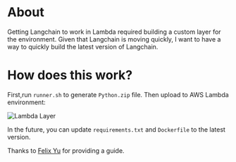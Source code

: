 # About

Getting Langchain to work in Lambda required building a custom layer for the environment. Given that Langchain is moving quickly, I want to have a way to quickly build the latest version of Langchain.

# How does this work?

First,run `runner.sh` to generate `Python.zip` file. Then upload to AWS Lambda environment:

![Lambda Layer](lambda_layer.png)

In the future, you can update `requirements.txt` and `Dockerfile` to the latest version.

Thanks to [Felix Yu](https://www.buymeacoffee.com/felixyu) for providing a guide.

